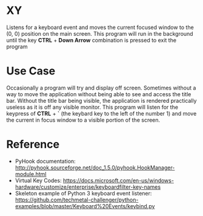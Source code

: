 # XY

Listens for a keyboard event and moves the current focused window to the (0, 0) position on the main screen. This program will run in the background until the key __CTRL__ + __Down Arrow__ combination is pressed to exit the program

# Use Case

Occasionally a program will try and display off screen. Sometimes without a way to move the application without being able to see and access the title bar. Without the title bar being visible, the application is rendered practically useless as it is off any visible monitor. This program will listen for the keypress of __CTRL__ + __\`__ (the keybard key to the left of the number 1) and move the current in focus window to a visible portion of the screen.

# Reference

* PyHook documentation: http://pyhook.sourceforge.net/doc_1.5.0/pyhook.HookManager-module.html
* Virtual Key Codes: https://docs.microsoft.com/en-us/windows-hardware/customize/enterprise/keyboardfilter-key-names 
* Skeleton example of Python 3 keyboard event listener: https://github.com/techmetal-challenger/python-examples/blob/master/Keyboard%20Events/keybind.py
